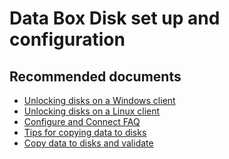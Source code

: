
<properties
	pageTitle="Data Box Disk set up and configuration"
	description=" Data Box Disk set up and configuration"
	service="microsoft.databox.jobs"
	resource=""
	authors="madhn"
	displayOrder=""
	selfHelpType="generic"
	supportTopicIds="32614264"
	resourceTags=""
	productPesIds="16505"
	cloudEnvironments="public"
/>

# Data Box Disk set up and configuration

## **Recommended documents**

- [Unlocking disks on a Windows client](https://docs.microsoft.com/en-us/azure/databox/data-box-disk-deploy-set-up#unlock-disks-on-windows-client)<br>
- [Unlocking disks on a Linux client](https://docs.microsoft.com/en-us/azure/databox/data-box-disk-deploy-set-up#unlock-disks-on-linux-client)<br>
- [Configure and Connect FAQ](https://docs.microsoft.com/en-us/azure/databox/data-box-disk-faq#configure-and-connect)
- [Tips for copying data to disks](https://docs.microsoft.com/en-us/azure/databox/data-box-disk-faq#migrate-data)<br>
- [Copy data to disks and validate](https://docs.microsoft.com/en-us/azure/databox/data-box-disk-deploy-copy-data)<br>

